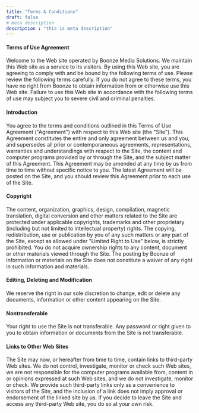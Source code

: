 ```yaml
---
title: "Terms & Conditions"
draft: false
# meta description
description : "this is meta description"
---
```


#### Terms of Use Agreement
Welcome to the Web site operated by Boonze Media Solutions. We maintain this Web site as a service to its visitors. By using this Web site, you are agreeing to comply with and be bound by the following terms of use. Please review the following terms carefully. If you do not agree to these terms, you have no right from Boonze to obtain information from or otherwise use this Web site. Failure to use this Web site in accordance with the following terms of use may subject you to severe civil and criminal penalties.

#### Introduction
You agree to the terms and conditions outlined in this Terms of Use Agreement ("Agreement") with respect to this Web site (the "Site"). This Agreement constitutes the entire and only agreement between us and you, and supersedes all prior or contemporaneous agreements, representations, warranties and understandings with respect to the Site, the content and computer programs provided by or through the Site, and the subject matter of this Agreement. This Agreement may be amended at any time by us from time to time without specific notice to you. The latest Agreement will be posted on the Site, and you should review this Agreement prior to each use of the Site.

#### Copyright
The content, organization, graphics, design, compilation, magnetic translation, digital conversion and other matters related to the Site are protected under applicable copyrights, trademarks and other proprietary (including but not limited to intellectual property) rights. The copying, redistribution, use or publication by you of any such matters or any part of the Site, except as allowed under "Limited Right to Use" below, is strictly prohibited. You do not acquire ownership rights to any content, document or other materials viewed through the Site. The posting by Boonze of information or materials on the Site does not constitute a waiver of any right in such information and materials.

#### Editing, Deleting and Modification
We reserve the right in our sole discretion to change, edit or delete any documents, information or other content appearing on the Site.

#### Nontransferable
Your right to use the Site is not transferable. Any password or right given to you to obtain information or documents from the Site is not transferable.

#### Links to Other Web Sites
The Site may now, or hereafter from time to time, contain links to third-party Web sites. We do not control, investigate, monitor or check such Web sites, we are not responsible for the computer programs available from, content in or opinions expressed at such Web sites, and we do not investigate, monitor or check. We provide such third-party links only as a convenience to visitors of the Site, and the inclusion of a link does not imply approval or endorsement of the linked site by us. If you decide to leave the Site and access any third-party Web site, you do so at your own risk.
